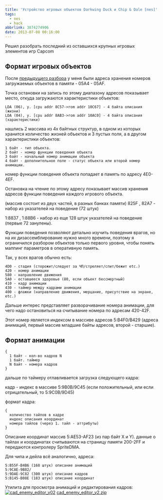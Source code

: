 ```yaml
---
title: 'Устройство игровых объектов Darkwing Duck и Chip & Dale [nes]'
tags:
  - nes
  - hack
abbrlink: 3874274906
date: 2013-07-08 00:16:00
---
```

Решил разобрать последний из оставшихся крупных игровых элементов игр Capcom

## Формат игровых объектов
 
После [предыдущего разбора](http://spiiin.livejournal.com/65758.html) у меня были адреса хранения номеров загружаемых объектов в памяти - 05A4 - 05AF.

Точка остановки на запись по этому диапазону адресов показывает место, откуда загружаются характеристики объектов:
```
LDA (06), y. [cpu addr 8C57->rom addr 10C67] - 4 байта описания (жизни)
LDA (04), y. [cpu addr 8AB3->rom addr 10AC0] - 4 байта описания (характеристики)
```

нашлись 2 массива из 4х байтных структур, в одном из которых хранится количество жизней объектов и 3 пустых поля, а в другом характеристики объектов:
```
1 байт - тип объекта.
2 байт - номер функции поведения объекта
3 байт - начальный номер анимации объекта
4 байт - дополнительное поле - статус объекта или второй номер анимации.
```

номер функции поведения объекта попадает в память по адресу 4E0-4EF.

Остановка на чтение по этому адресу показывает массив хранения адресов функции поведения каждого игрового объекта.

(массив состоит из двух частей, в разных банках памяти) 825F , 82A7 - набор из указателей на поведение (72 штук) 

1:8837 , 1:88B6 - набор из еще 128 штук указателей на поведение (первые 72 занулены).

Функции поведения позволяют детально изучить поведения врагов, но на их дизассемблирование нужно много времени, поэтому я ограничился разбором объектов только первого уровня, чтобы понять маппинг параметров в оперативную память.

Так, у всех врагов обычно есть:
```
4D0 - стадия (сторожит/следует за ЧП/стреляет/спит/бежит etc.)
420 - номер анимации
580 - направление движения
5A0 - оставшееся здоровье (80, если объект бессмертный)
410 - кадр анимации
430 - таймер между кадрами анимации
400 - флажки (направление движения, мерцание, присутствие на экране, etc.)
```

Дальше интерес представляет разворачивание номера анимации, для чего надо остановиться на считывание номера по адресам 420-42F.

Этот номер является индексом в массиве адресов 5:B4F0/B429 (адреса анимаций, первый массив младшие байты адресов, второй - старшие).

## Формат анимации

```
{
  1 байт - кол-во кадров N
  1 байт. таймер
  N байт - номера кадров
}
```

дальше по таймеру отлавливается загрузка следующего кадра: 

кадр - индекс в массиве 5:9B0B/9C45 (если положительный, или если отрицательный, то 5:9C0B/9D45)

формат кадра:
```
{
  количество тайлов в кадре
  индекс описания координат
  номера тайлов (через 1. тайл - аттрибуты)
}
```

Описание координат массив 5:AE53-AF23 (из пар байт X и Y).
данные о тайлах и координатах считываются на страницу памяти 200-2FF и передаются контролеру SpriteDMA.

Для чипа и дейла всё аналогично, адреса:
```
5:B55F-B4B6 (168 штук) описание анимаций
5:9CAE-9B82/ 
5:9DAE-9C82 (300 штук) описание кадров
5:B145-B08E (183 штук) описание координат
```

Утилита для просмотра анимаций и редактирования кадров:
[![cad_enemy_editor_v02](http://ic.pics.livejournal.com/spiiin/20318251/26334/26334_300.png "cad_enemy_editor_v02")](http://ic.pics.livejournal.com/spiiin/20318251/26334/26334_600.png)
[cad\_enemy\_editor\_v2.zip](https://dl.dropboxusercontent.com/u/852723/cad_editor/cad_enemy_editor_v2.zip)